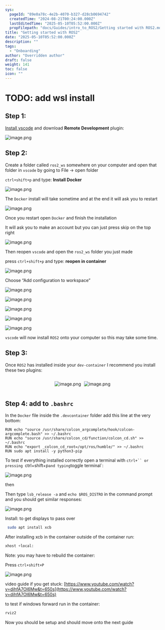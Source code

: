 ```yaml
---
sys:
  pageId: "89e0a78c-4e2b-4070-b327-d28cb0694742"
  createdTime: "2024-08-21T00:24:00.000Z"
  lastEditedTime: "2025-05-10T05:52:00.000Z"
  propFilepath: "docs/Guides/intro_to_ROS2/Getting started with ROS2.md"
title: "Getting started with ROS2"
date: "2025-05-10T05:52:00.000Z"
description: ""
tags:
  - "Onboarding"
author: "Overridden author"
draft: false
weight: 141
toc: false
icon: ""
---
```


# TODO: add wsl install

## Step 1:

[Install vscode](https://code.visualstudio.com/download) and download **Remote Development** plugin:

![image.png](https://prod-files-secure.s3.us-west-2.amazonaws.com/d518164a-d88e-44d1-a4ee-3adb3bd8bce0/efb52993-1881-4a40-b95e-6f020334f022/image.png?X-Amz-Algorithm=AWS4-HMAC-SHA256&X-Amz-Content-Sha256=UNSIGNED-PAYLOAD&X-Amz-Credential=ASIAZI2LB466QYBMETAL%2F20250626%2Fus-west-2%2Fs3%2Faws4_request&X-Amz-Date=20250626T004300Z&X-Amz-Expires=3600&X-Amz-Security-Token=IQoJb3JpZ2luX2VjEFkaCXVzLXdlc3QtMiJGMEQCIBRO%2FYfzahpG%2FdyrqKQz%2BvacodEeM%2F56NqAzLjvfPZzIAiAQYjmYBju9mjcGFJ3Rh3Q854jhRKPPsddIlSxnJNAdgir%2FAwhSEAAaDDYzNzQyMzE4MzgwNSIMGKePEgUFCVg1V8xrKtwD6mBkMNU%2Fi94wqk02zvGFPsQeyEw0rZH0Vsds0P0qBCPUYJMcCID%2B%2BtT8fGr3DKGGgrd%2BdF4EFWaz%2Bv2Eyrxopxdtb2MOmcXTEulSdyiqyvjoCu5eGin%2FY%2B%2Bs%2BNl5PMpnXfhHcdZmqwvUokGSiIE2fdIXGAcpee8Pi85OXjGLmldqYqJhTR6T8lL%2BRNGSAleiLrM6JrkGOdVxS3S1hwntkDlijZJ2tJzs6gKXHWMIjbcqkbbyLZOS%2FvPBI3XFX0flsYWo%2FP014QZag0NHl5bodAIQPFDtGPbLrMG0fKskFgxWOxV2BBPt%2BkWbIweND8ruIPlB3zVbOGoch6VBQsLe1mBhx%2FbqtnqOgls%2Fk4%2BlwKA3N93diWq7i%2FfkLa8Fw28maZujtOIg3rXlHfNAKbuWbEhAntsjq629MKLGSozzyMqZa3NbnwDgkKma5xEx86rLp2k5d8A0WFwICk44zapyfzYY4ReSu6TelA9H4LOhkRcwI%2FWCR5M3gWYgL%2BitakZLlCbdg4Wd%2B3HsQciUtGvdP6VHeYMqnLfF7NRm%2FlQvPUAg%2BnXAF%2B%2BhW65PQDmnQbsIGL8FtnFJaRvkEXIvwBmSAhDMN7s7dJwfENL1%2FYru8No5bUeBhtMPKyk5F4wwxarywgY6pgGAkyQlsRB6wiOet93%2FJIr3HDgl5fd3Y9R%2Fb64WZo1QDZMulpT9PwS3AgchDzljpozPBegMxGHbBcXlF1PRaWpdbateRMm9iWAR5B7JYS40%2B4a4Mjlgfv4q3ymU1s0PNR7iltsGWDRkDbKyOBLwgra7nw8tv%2FZxPX0uIC2nUq5B0uLaOK5EcHIYabOnTKg5OdTd2Sqg2p30aCDKuW%2BjtAclDErcbF4w&X-Amz-Signature=629779d4b83dee2df9e9959595301fb1820563b1504d07f417ec31b41ae4a405&X-Amz-SignedHeaders=host&x-amz-checksum-mode=ENABLED&x-id=GetObject)

## Step 2:

Create a folder called `ros2_ws` somewhere on your computer and open that folder in `vscode` by going to File → open folder 

`ctrl+shift+p` and type: **Install Docker**

![image.png](https://prod-files-secure.s3.us-west-2.amazonaws.com/d518164a-d88e-44d1-a4ee-3adb3bd8bce0/2269dc0e-1cd5-47ff-bceb-c04ad9b2eab0/image.png?X-Amz-Algorithm=AWS4-HMAC-SHA256&X-Amz-Content-Sha256=UNSIGNED-PAYLOAD&X-Amz-Credential=ASIAZI2LB466QYBMETAL%2F20250626%2Fus-west-2%2Fs3%2Faws4_request&X-Amz-Date=20250626T004300Z&X-Amz-Expires=3600&X-Amz-Security-Token=IQoJb3JpZ2luX2VjEFkaCXVzLXdlc3QtMiJGMEQCIBRO%2FYfzahpG%2FdyrqKQz%2BvacodEeM%2F56NqAzLjvfPZzIAiAQYjmYBju9mjcGFJ3Rh3Q854jhRKPPsddIlSxnJNAdgir%2FAwhSEAAaDDYzNzQyMzE4MzgwNSIMGKePEgUFCVg1V8xrKtwD6mBkMNU%2Fi94wqk02zvGFPsQeyEw0rZH0Vsds0P0qBCPUYJMcCID%2B%2BtT8fGr3DKGGgrd%2BdF4EFWaz%2Bv2Eyrxopxdtb2MOmcXTEulSdyiqyvjoCu5eGin%2FY%2B%2Bs%2BNl5PMpnXfhHcdZmqwvUokGSiIE2fdIXGAcpee8Pi85OXjGLmldqYqJhTR6T8lL%2BRNGSAleiLrM6JrkGOdVxS3S1hwntkDlijZJ2tJzs6gKXHWMIjbcqkbbyLZOS%2FvPBI3XFX0flsYWo%2FP014QZag0NHl5bodAIQPFDtGPbLrMG0fKskFgxWOxV2BBPt%2BkWbIweND8ruIPlB3zVbOGoch6VBQsLe1mBhx%2FbqtnqOgls%2Fk4%2BlwKA3N93diWq7i%2FfkLa8Fw28maZujtOIg3rXlHfNAKbuWbEhAntsjq629MKLGSozzyMqZa3NbnwDgkKma5xEx86rLp2k5d8A0WFwICk44zapyfzYY4ReSu6TelA9H4LOhkRcwI%2FWCR5M3gWYgL%2BitakZLlCbdg4Wd%2B3HsQciUtGvdP6VHeYMqnLfF7NRm%2FlQvPUAg%2BnXAF%2B%2BhW65PQDmnQbsIGL8FtnFJaRvkEXIvwBmSAhDMN7s7dJwfENL1%2FYru8No5bUeBhtMPKyk5F4wwxarywgY6pgGAkyQlsRB6wiOet93%2FJIr3HDgl5fd3Y9R%2Fb64WZo1QDZMulpT9PwS3AgchDzljpozPBegMxGHbBcXlF1PRaWpdbateRMm9iWAR5B7JYS40%2B4a4Mjlgfv4q3ymU1s0PNR7iltsGWDRkDbKyOBLwgra7nw8tv%2FZxPX0uIC2nUq5B0uLaOK5EcHIYabOnTKg5OdTd2Sqg2p30aCDKuW%2BjtAclDErcbF4w&X-Amz-Signature=a656c1d0aba36a4608825b467c3e788a76d34e27d49a5aa7dc654a2b722d21be&X-Amz-SignedHeaders=host&x-amz-checksum-mode=ENABLED&x-id=GetObject)

The `Docker` install will take sometime and at the end it will ask you to restart

![image.png](https://prod-files-secure.s3.us-west-2.amazonaws.com/d518164a-d88e-44d1-a4ee-3adb3bd8bce0/ed233f78-be33-4b1f-b89c-9c346c0e961e/image.png?X-Amz-Algorithm=AWS4-HMAC-SHA256&X-Amz-Content-Sha256=UNSIGNED-PAYLOAD&X-Amz-Credential=ASIAZI2LB466QYBMETAL%2F20250626%2Fus-west-2%2Fs3%2Faws4_request&X-Amz-Date=20250626T004300Z&X-Amz-Expires=3600&X-Amz-Security-Token=IQoJb3JpZ2luX2VjEFkaCXVzLXdlc3QtMiJGMEQCIBRO%2FYfzahpG%2FdyrqKQz%2BvacodEeM%2F56NqAzLjvfPZzIAiAQYjmYBju9mjcGFJ3Rh3Q854jhRKPPsddIlSxnJNAdgir%2FAwhSEAAaDDYzNzQyMzE4MzgwNSIMGKePEgUFCVg1V8xrKtwD6mBkMNU%2Fi94wqk02zvGFPsQeyEw0rZH0Vsds0P0qBCPUYJMcCID%2B%2BtT8fGr3DKGGgrd%2BdF4EFWaz%2Bv2Eyrxopxdtb2MOmcXTEulSdyiqyvjoCu5eGin%2FY%2B%2Bs%2BNl5PMpnXfhHcdZmqwvUokGSiIE2fdIXGAcpee8Pi85OXjGLmldqYqJhTR6T8lL%2BRNGSAleiLrM6JrkGOdVxS3S1hwntkDlijZJ2tJzs6gKXHWMIjbcqkbbyLZOS%2FvPBI3XFX0flsYWo%2FP014QZag0NHl5bodAIQPFDtGPbLrMG0fKskFgxWOxV2BBPt%2BkWbIweND8ruIPlB3zVbOGoch6VBQsLe1mBhx%2FbqtnqOgls%2Fk4%2BlwKA3N93diWq7i%2FfkLa8Fw28maZujtOIg3rXlHfNAKbuWbEhAntsjq629MKLGSozzyMqZa3NbnwDgkKma5xEx86rLp2k5d8A0WFwICk44zapyfzYY4ReSu6TelA9H4LOhkRcwI%2FWCR5M3gWYgL%2BitakZLlCbdg4Wd%2B3HsQciUtGvdP6VHeYMqnLfF7NRm%2FlQvPUAg%2BnXAF%2B%2BhW65PQDmnQbsIGL8FtnFJaRvkEXIvwBmSAhDMN7s7dJwfENL1%2FYru8No5bUeBhtMPKyk5F4wwxarywgY6pgGAkyQlsRB6wiOet93%2FJIr3HDgl5fd3Y9R%2Fb64WZo1QDZMulpT9PwS3AgchDzljpozPBegMxGHbBcXlF1PRaWpdbateRMm9iWAR5B7JYS40%2B4a4Mjlgfv4q3ymU1s0PNR7iltsGWDRkDbKyOBLwgra7nw8tv%2FZxPX0uIC2nUq5B0uLaOK5EcHIYabOnTKg5OdTd2Sqg2p30aCDKuW%2BjtAclDErcbF4w&X-Amz-Signature=83618f535ed84ff92ca2e1b19ac088908a5a29dd00e8a62824b7f002c940c929&X-Amz-SignedHeaders=host&x-amz-checksum-mode=ENABLED&x-id=GetObject)

Once you restart open `Docker` and finish the installation

It will ask you to make an account but you can just press skip on the top right

![image.png](https://prod-files-secure.s3.us-west-2.amazonaws.com/d518164a-d88e-44d1-a4ee-3adb3bd8bce0/21010ad9-1659-4fd9-9f59-9932a09b2a3d/image.png?X-Amz-Algorithm=AWS4-HMAC-SHA256&X-Amz-Content-Sha256=UNSIGNED-PAYLOAD&X-Amz-Credential=ASIAZI2LB466QYBMETAL%2F20250626%2Fus-west-2%2Fs3%2Faws4_request&X-Amz-Date=20250626T004300Z&X-Amz-Expires=3600&X-Amz-Security-Token=IQoJb3JpZ2luX2VjEFkaCXVzLXdlc3QtMiJGMEQCIBRO%2FYfzahpG%2FdyrqKQz%2BvacodEeM%2F56NqAzLjvfPZzIAiAQYjmYBju9mjcGFJ3Rh3Q854jhRKPPsddIlSxnJNAdgir%2FAwhSEAAaDDYzNzQyMzE4MzgwNSIMGKePEgUFCVg1V8xrKtwD6mBkMNU%2Fi94wqk02zvGFPsQeyEw0rZH0Vsds0P0qBCPUYJMcCID%2B%2BtT8fGr3DKGGgrd%2BdF4EFWaz%2Bv2Eyrxopxdtb2MOmcXTEulSdyiqyvjoCu5eGin%2FY%2B%2Bs%2BNl5PMpnXfhHcdZmqwvUokGSiIE2fdIXGAcpee8Pi85OXjGLmldqYqJhTR6T8lL%2BRNGSAleiLrM6JrkGOdVxS3S1hwntkDlijZJ2tJzs6gKXHWMIjbcqkbbyLZOS%2FvPBI3XFX0flsYWo%2FP014QZag0NHl5bodAIQPFDtGPbLrMG0fKskFgxWOxV2BBPt%2BkWbIweND8ruIPlB3zVbOGoch6VBQsLe1mBhx%2FbqtnqOgls%2Fk4%2BlwKA3N93diWq7i%2FfkLa8Fw28maZujtOIg3rXlHfNAKbuWbEhAntsjq629MKLGSozzyMqZa3NbnwDgkKma5xEx86rLp2k5d8A0WFwICk44zapyfzYY4ReSu6TelA9H4LOhkRcwI%2FWCR5M3gWYgL%2BitakZLlCbdg4Wd%2B3HsQciUtGvdP6VHeYMqnLfF7NRm%2FlQvPUAg%2BnXAF%2B%2BhW65PQDmnQbsIGL8FtnFJaRvkEXIvwBmSAhDMN7s7dJwfENL1%2FYru8No5bUeBhtMPKyk5F4wwxarywgY6pgGAkyQlsRB6wiOet93%2FJIr3HDgl5fd3Y9R%2Fb64WZo1QDZMulpT9PwS3AgchDzljpozPBegMxGHbBcXlF1PRaWpdbateRMm9iWAR5B7JYS40%2B4a4Mjlgfv4q3ymU1s0PNR7iltsGWDRkDbKyOBLwgra7nw8tv%2FZxPX0uIC2nUq5B0uLaOK5EcHIYabOnTKg5OdTd2Sqg2p30aCDKuW%2BjtAclDErcbF4w&X-Amz-Signature=fd3291c4e4a97c3b8745bac51b002a09d0034df0f019e222d93c582f2ad1d820&X-Amz-SignedHeaders=host&x-amz-checksum-mode=ENABLED&x-id=GetObject)

Then reopen `vscode` and open the `ros2_ws` folder you just made

press `ctrl+shift+p` and type: **reopen in container**

![image.png](https://prod-files-secure.s3.us-west-2.amazonaws.com/d518164a-d88e-44d1-a4ee-3adb3bd8bce0/4e93b8c2-41ad-488c-8095-c74205196118/image.png?X-Amz-Algorithm=AWS4-HMAC-SHA256&X-Amz-Content-Sha256=UNSIGNED-PAYLOAD&X-Amz-Credential=ASIAZI2LB466QYBMETAL%2F20250626%2Fus-west-2%2Fs3%2Faws4_request&X-Amz-Date=20250626T004300Z&X-Amz-Expires=3600&X-Amz-Security-Token=IQoJb3JpZ2luX2VjEFkaCXVzLXdlc3QtMiJGMEQCIBRO%2FYfzahpG%2FdyrqKQz%2BvacodEeM%2F56NqAzLjvfPZzIAiAQYjmYBju9mjcGFJ3Rh3Q854jhRKPPsddIlSxnJNAdgir%2FAwhSEAAaDDYzNzQyMzE4MzgwNSIMGKePEgUFCVg1V8xrKtwD6mBkMNU%2Fi94wqk02zvGFPsQeyEw0rZH0Vsds0P0qBCPUYJMcCID%2B%2BtT8fGr3DKGGgrd%2BdF4EFWaz%2Bv2Eyrxopxdtb2MOmcXTEulSdyiqyvjoCu5eGin%2FY%2B%2Bs%2BNl5PMpnXfhHcdZmqwvUokGSiIE2fdIXGAcpee8Pi85OXjGLmldqYqJhTR6T8lL%2BRNGSAleiLrM6JrkGOdVxS3S1hwntkDlijZJ2tJzs6gKXHWMIjbcqkbbyLZOS%2FvPBI3XFX0flsYWo%2FP014QZag0NHl5bodAIQPFDtGPbLrMG0fKskFgxWOxV2BBPt%2BkWbIweND8ruIPlB3zVbOGoch6VBQsLe1mBhx%2FbqtnqOgls%2Fk4%2BlwKA3N93diWq7i%2FfkLa8Fw28maZujtOIg3rXlHfNAKbuWbEhAntsjq629MKLGSozzyMqZa3NbnwDgkKma5xEx86rLp2k5d8A0WFwICk44zapyfzYY4ReSu6TelA9H4LOhkRcwI%2FWCR5M3gWYgL%2BitakZLlCbdg4Wd%2B3HsQciUtGvdP6VHeYMqnLfF7NRm%2FlQvPUAg%2BnXAF%2B%2BhW65PQDmnQbsIGL8FtnFJaRvkEXIvwBmSAhDMN7s7dJwfENL1%2FYru8No5bUeBhtMPKyk5F4wwxarywgY6pgGAkyQlsRB6wiOet93%2FJIr3HDgl5fd3Y9R%2Fb64WZo1QDZMulpT9PwS3AgchDzljpozPBegMxGHbBcXlF1PRaWpdbateRMm9iWAR5B7JYS40%2B4a4Mjlgfv4q3ymU1s0PNR7iltsGWDRkDbKyOBLwgra7nw8tv%2FZxPX0uIC2nUq5B0uLaOK5EcHIYabOnTKg5OdTd2Sqg2p30aCDKuW%2BjtAclDErcbF4w&X-Amz-Signature=34af7308977963d115367763fa8aaef89ec1e4a596820a7128cbfc0ea4b04223&X-Amz-SignedHeaders=host&x-amz-checksum-mode=ENABLED&x-id=GetObject)

Choose “Add configuration to workspace”

![image.png](https://prod-files-secure.s3.us-west-2.amazonaws.com/d518164a-d88e-44d1-a4ee-3adb3bd8bce0/9560b282-5060-4989-ba37-97e7b2c22476/image.png?X-Amz-Algorithm=AWS4-HMAC-SHA256&X-Amz-Content-Sha256=UNSIGNED-PAYLOAD&X-Amz-Credential=ASIAZI2LB466QYBMETAL%2F20250626%2Fus-west-2%2Fs3%2Faws4_request&X-Amz-Date=20250626T004300Z&X-Amz-Expires=3600&X-Amz-Security-Token=IQoJb3JpZ2luX2VjEFkaCXVzLXdlc3QtMiJGMEQCIBRO%2FYfzahpG%2FdyrqKQz%2BvacodEeM%2F56NqAzLjvfPZzIAiAQYjmYBju9mjcGFJ3Rh3Q854jhRKPPsddIlSxnJNAdgir%2FAwhSEAAaDDYzNzQyMzE4MzgwNSIMGKePEgUFCVg1V8xrKtwD6mBkMNU%2Fi94wqk02zvGFPsQeyEw0rZH0Vsds0P0qBCPUYJMcCID%2B%2BtT8fGr3DKGGgrd%2BdF4EFWaz%2Bv2Eyrxopxdtb2MOmcXTEulSdyiqyvjoCu5eGin%2FY%2B%2Bs%2BNl5PMpnXfhHcdZmqwvUokGSiIE2fdIXGAcpee8Pi85OXjGLmldqYqJhTR6T8lL%2BRNGSAleiLrM6JrkGOdVxS3S1hwntkDlijZJ2tJzs6gKXHWMIjbcqkbbyLZOS%2FvPBI3XFX0flsYWo%2FP014QZag0NHl5bodAIQPFDtGPbLrMG0fKskFgxWOxV2BBPt%2BkWbIweND8ruIPlB3zVbOGoch6VBQsLe1mBhx%2FbqtnqOgls%2Fk4%2BlwKA3N93diWq7i%2FfkLa8Fw28maZujtOIg3rXlHfNAKbuWbEhAntsjq629MKLGSozzyMqZa3NbnwDgkKma5xEx86rLp2k5d8A0WFwICk44zapyfzYY4ReSu6TelA9H4LOhkRcwI%2FWCR5M3gWYgL%2BitakZLlCbdg4Wd%2B3HsQciUtGvdP6VHeYMqnLfF7NRm%2FlQvPUAg%2BnXAF%2B%2BhW65PQDmnQbsIGL8FtnFJaRvkEXIvwBmSAhDMN7s7dJwfENL1%2FYru8No5bUeBhtMPKyk5F4wwxarywgY6pgGAkyQlsRB6wiOet93%2FJIr3HDgl5fd3Y9R%2Fb64WZo1QDZMulpT9PwS3AgchDzljpozPBegMxGHbBcXlF1PRaWpdbateRMm9iWAR5B7JYS40%2B4a4Mjlgfv4q3ymU1s0PNR7iltsGWDRkDbKyOBLwgra7nw8tv%2FZxPX0uIC2nUq5B0uLaOK5EcHIYabOnTKg5OdTd2Sqg2p30aCDKuW%2BjtAclDErcbF4w&X-Amz-Signature=8ba0ec66bc271ab73e9f679a290be3aa887f9577aa686edaedc07271320b9880&X-Amz-SignedHeaders=host&x-amz-checksum-mode=ENABLED&x-id=GetObject)

![image.png](https://prod-files-secure.s3.us-west-2.amazonaws.com/d518164a-d88e-44d1-a4ee-3adb3bd8bce0/2ee63f81-886b-48e8-a553-dc6e5eac99e4/image.png?X-Amz-Algorithm=AWS4-HMAC-SHA256&X-Amz-Content-Sha256=UNSIGNED-PAYLOAD&X-Amz-Credential=ASIAZI2LB466QYBMETAL%2F20250626%2Fus-west-2%2Fs3%2Faws4_request&X-Amz-Date=20250626T004300Z&X-Amz-Expires=3600&X-Amz-Security-Token=IQoJb3JpZ2luX2VjEFkaCXVzLXdlc3QtMiJGMEQCIBRO%2FYfzahpG%2FdyrqKQz%2BvacodEeM%2F56NqAzLjvfPZzIAiAQYjmYBju9mjcGFJ3Rh3Q854jhRKPPsddIlSxnJNAdgir%2FAwhSEAAaDDYzNzQyMzE4MzgwNSIMGKePEgUFCVg1V8xrKtwD6mBkMNU%2Fi94wqk02zvGFPsQeyEw0rZH0Vsds0P0qBCPUYJMcCID%2B%2BtT8fGr3DKGGgrd%2BdF4EFWaz%2Bv2Eyrxopxdtb2MOmcXTEulSdyiqyvjoCu5eGin%2FY%2B%2Bs%2BNl5PMpnXfhHcdZmqwvUokGSiIE2fdIXGAcpee8Pi85OXjGLmldqYqJhTR6T8lL%2BRNGSAleiLrM6JrkGOdVxS3S1hwntkDlijZJ2tJzs6gKXHWMIjbcqkbbyLZOS%2FvPBI3XFX0flsYWo%2FP014QZag0NHl5bodAIQPFDtGPbLrMG0fKskFgxWOxV2BBPt%2BkWbIweND8ruIPlB3zVbOGoch6VBQsLe1mBhx%2FbqtnqOgls%2Fk4%2BlwKA3N93diWq7i%2FfkLa8Fw28maZujtOIg3rXlHfNAKbuWbEhAntsjq629MKLGSozzyMqZa3NbnwDgkKma5xEx86rLp2k5d8A0WFwICk44zapyfzYY4ReSu6TelA9H4LOhkRcwI%2FWCR5M3gWYgL%2BitakZLlCbdg4Wd%2B3HsQciUtGvdP6VHeYMqnLfF7NRm%2FlQvPUAg%2BnXAF%2B%2BhW65PQDmnQbsIGL8FtnFJaRvkEXIvwBmSAhDMN7s7dJwfENL1%2FYru8No5bUeBhtMPKyk5F4wwxarywgY6pgGAkyQlsRB6wiOet93%2FJIr3HDgl5fd3Y9R%2Fb64WZo1QDZMulpT9PwS3AgchDzljpozPBegMxGHbBcXlF1PRaWpdbateRMm9iWAR5B7JYS40%2B4a4Mjlgfv4q3ymU1s0PNR7iltsGWDRkDbKyOBLwgra7nw8tv%2FZxPX0uIC2nUq5B0uLaOK5EcHIYabOnTKg5OdTd2Sqg2p30aCDKuW%2BjtAclDErcbF4w&X-Amz-Signature=47f606d48732ddfd76f4db0a0f77de4acf0a9069492a44d584c8eb4b2f5c6753&X-Amz-SignedHeaders=host&x-amz-checksum-mode=ENABLED&x-id=GetObject)

![image.png](https://prod-files-secure.s3.us-west-2.amazonaws.com/d518164a-d88e-44d1-a4ee-3adb3bd8bce0/ae1580b2-b048-407e-aed9-b584224a7a04/image.png?X-Amz-Algorithm=AWS4-HMAC-SHA256&X-Amz-Content-Sha256=UNSIGNED-PAYLOAD&X-Amz-Credential=ASIAZI2LB466QYBMETAL%2F20250626%2Fus-west-2%2Fs3%2Faws4_request&X-Amz-Date=20250626T004300Z&X-Amz-Expires=3600&X-Amz-Security-Token=IQoJb3JpZ2luX2VjEFkaCXVzLXdlc3QtMiJGMEQCIBRO%2FYfzahpG%2FdyrqKQz%2BvacodEeM%2F56NqAzLjvfPZzIAiAQYjmYBju9mjcGFJ3Rh3Q854jhRKPPsddIlSxnJNAdgir%2FAwhSEAAaDDYzNzQyMzE4MzgwNSIMGKePEgUFCVg1V8xrKtwD6mBkMNU%2Fi94wqk02zvGFPsQeyEw0rZH0Vsds0P0qBCPUYJMcCID%2B%2BtT8fGr3DKGGgrd%2BdF4EFWaz%2Bv2Eyrxopxdtb2MOmcXTEulSdyiqyvjoCu5eGin%2FY%2B%2Bs%2BNl5PMpnXfhHcdZmqwvUokGSiIE2fdIXGAcpee8Pi85OXjGLmldqYqJhTR6T8lL%2BRNGSAleiLrM6JrkGOdVxS3S1hwntkDlijZJ2tJzs6gKXHWMIjbcqkbbyLZOS%2FvPBI3XFX0flsYWo%2FP014QZag0NHl5bodAIQPFDtGPbLrMG0fKskFgxWOxV2BBPt%2BkWbIweND8ruIPlB3zVbOGoch6VBQsLe1mBhx%2FbqtnqOgls%2Fk4%2BlwKA3N93diWq7i%2FfkLa8Fw28maZujtOIg3rXlHfNAKbuWbEhAntsjq629MKLGSozzyMqZa3NbnwDgkKma5xEx86rLp2k5d8A0WFwICk44zapyfzYY4ReSu6TelA9H4LOhkRcwI%2FWCR5M3gWYgL%2BitakZLlCbdg4Wd%2B3HsQciUtGvdP6VHeYMqnLfF7NRm%2FlQvPUAg%2BnXAF%2B%2BhW65PQDmnQbsIGL8FtnFJaRvkEXIvwBmSAhDMN7s7dJwfENL1%2FYru8No5bUeBhtMPKyk5F4wwxarywgY6pgGAkyQlsRB6wiOet93%2FJIr3HDgl5fd3Y9R%2Fb64WZo1QDZMulpT9PwS3AgchDzljpozPBegMxGHbBcXlF1PRaWpdbateRMm9iWAR5B7JYS40%2B4a4Mjlgfv4q3ymU1s0PNR7iltsGWDRkDbKyOBLwgra7nw8tv%2FZxPX0uIC2nUq5B0uLaOK5EcHIYabOnTKg5OdTd2Sqg2p30aCDKuW%2BjtAclDErcbF4w&X-Amz-Signature=9f270e67f368fa2bc947761e1a52aee16a8c41cad49cd3669fba38e0b4a7e952&X-Amz-SignedHeaders=host&x-amz-checksum-mode=ENABLED&x-id=GetObject)

![image.png](https://prod-files-secure.s3.us-west-2.amazonaws.com/d518164a-d88e-44d1-a4ee-3adb3bd8bce0/53255b28-f75e-430f-b9e3-c0ac8577e42b/image.png?X-Amz-Algorithm=AWS4-HMAC-SHA256&X-Amz-Content-Sha256=UNSIGNED-PAYLOAD&X-Amz-Credential=ASIAZI2LB466QYBMETAL%2F20250626%2Fus-west-2%2Fs3%2Faws4_request&X-Amz-Date=20250626T004300Z&X-Amz-Expires=3600&X-Amz-Security-Token=IQoJb3JpZ2luX2VjEFkaCXVzLXdlc3QtMiJGMEQCIBRO%2FYfzahpG%2FdyrqKQz%2BvacodEeM%2F56NqAzLjvfPZzIAiAQYjmYBju9mjcGFJ3Rh3Q854jhRKPPsddIlSxnJNAdgir%2FAwhSEAAaDDYzNzQyMzE4MzgwNSIMGKePEgUFCVg1V8xrKtwD6mBkMNU%2Fi94wqk02zvGFPsQeyEw0rZH0Vsds0P0qBCPUYJMcCID%2B%2BtT8fGr3DKGGgrd%2BdF4EFWaz%2Bv2Eyrxopxdtb2MOmcXTEulSdyiqyvjoCu5eGin%2FY%2B%2Bs%2BNl5PMpnXfhHcdZmqwvUokGSiIE2fdIXGAcpee8Pi85OXjGLmldqYqJhTR6T8lL%2BRNGSAleiLrM6JrkGOdVxS3S1hwntkDlijZJ2tJzs6gKXHWMIjbcqkbbyLZOS%2FvPBI3XFX0flsYWo%2FP014QZag0NHl5bodAIQPFDtGPbLrMG0fKskFgxWOxV2BBPt%2BkWbIweND8ruIPlB3zVbOGoch6VBQsLe1mBhx%2FbqtnqOgls%2Fk4%2BlwKA3N93diWq7i%2FfkLa8Fw28maZujtOIg3rXlHfNAKbuWbEhAntsjq629MKLGSozzyMqZa3NbnwDgkKma5xEx86rLp2k5d8A0WFwICk44zapyfzYY4ReSu6TelA9H4LOhkRcwI%2FWCR5M3gWYgL%2BitakZLlCbdg4Wd%2B3HsQciUtGvdP6VHeYMqnLfF7NRm%2FlQvPUAg%2BnXAF%2B%2BhW65PQDmnQbsIGL8FtnFJaRvkEXIvwBmSAhDMN7s7dJwfENL1%2FYru8No5bUeBhtMPKyk5F4wwxarywgY6pgGAkyQlsRB6wiOet93%2FJIr3HDgl5fd3Y9R%2Fb64WZo1QDZMulpT9PwS3AgchDzljpozPBegMxGHbBcXlF1PRaWpdbateRMm9iWAR5B7JYS40%2B4a4Mjlgfv4q3ymU1s0PNR7iltsGWDRkDbKyOBLwgra7nw8tv%2FZxPX0uIC2nUq5B0uLaOK5EcHIYabOnTKg5OdTd2Sqg2p30aCDKuW%2BjtAclDErcbF4w&X-Amz-Signature=b8b329b2ad8b069cf6b85a67b441832a40de77b8a4385c0dad703379cc49fe46&X-Amz-SignedHeaders=host&x-amz-checksum-mode=ENABLED&x-id=GetObject)

![image.png](https://prod-files-secure.s3.us-west-2.amazonaws.com/d518164a-d88e-44d1-a4ee-3adb3bd8bce0/7c562767-5af9-4ffb-97d1-327bcdf4ee00/image.png?X-Amz-Algorithm=AWS4-HMAC-SHA256&X-Amz-Content-Sha256=UNSIGNED-PAYLOAD&X-Amz-Credential=ASIAZI2LB466QYBMETAL%2F20250626%2Fus-west-2%2Fs3%2Faws4_request&X-Amz-Date=20250626T004300Z&X-Amz-Expires=3600&X-Amz-Security-Token=IQoJb3JpZ2luX2VjEFkaCXVzLXdlc3QtMiJGMEQCIBRO%2FYfzahpG%2FdyrqKQz%2BvacodEeM%2F56NqAzLjvfPZzIAiAQYjmYBju9mjcGFJ3Rh3Q854jhRKPPsddIlSxnJNAdgir%2FAwhSEAAaDDYzNzQyMzE4MzgwNSIMGKePEgUFCVg1V8xrKtwD6mBkMNU%2Fi94wqk02zvGFPsQeyEw0rZH0Vsds0P0qBCPUYJMcCID%2B%2BtT8fGr3DKGGgrd%2BdF4EFWaz%2Bv2Eyrxopxdtb2MOmcXTEulSdyiqyvjoCu5eGin%2FY%2B%2Bs%2BNl5PMpnXfhHcdZmqwvUokGSiIE2fdIXGAcpee8Pi85OXjGLmldqYqJhTR6T8lL%2BRNGSAleiLrM6JrkGOdVxS3S1hwntkDlijZJ2tJzs6gKXHWMIjbcqkbbyLZOS%2FvPBI3XFX0flsYWo%2FP014QZag0NHl5bodAIQPFDtGPbLrMG0fKskFgxWOxV2BBPt%2BkWbIweND8ruIPlB3zVbOGoch6VBQsLe1mBhx%2FbqtnqOgls%2Fk4%2BlwKA3N93diWq7i%2FfkLa8Fw28maZujtOIg3rXlHfNAKbuWbEhAntsjq629MKLGSozzyMqZa3NbnwDgkKma5xEx86rLp2k5d8A0WFwICk44zapyfzYY4ReSu6TelA9H4LOhkRcwI%2FWCR5M3gWYgL%2BitakZLlCbdg4Wd%2B3HsQciUtGvdP6VHeYMqnLfF7NRm%2FlQvPUAg%2BnXAF%2B%2BhW65PQDmnQbsIGL8FtnFJaRvkEXIvwBmSAhDMN7s7dJwfENL1%2FYru8No5bUeBhtMPKyk5F4wwxarywgY6pgGAkyQlsRB6wiOet93%2FJIr3HDgl5fd3Y9R%2Fb64WZo1QDZMulpT9PwS3AgchDzljpozPBegMxGHbBcXlF1PRaWpdbateRMm9iWAR5B7JYS40%2B4a4Mjlgfv4q3ymU1s0PNR7iltsGWDRkDbKyOBLwgra7nw8tv%2FZxPX0uIC2nUq5B0uLaOK5EcHIYabOnTKg5OdTd2Sqg2p30aCDKuW%2BjtAclDErcbF4w&X-Amz-Signature=1fc1677951c81b5661d9c33a16a8bfcb0eee2ec26eaa62d933b4dad891239394&X-Amz-SignedHeaders=host&x-amz-checksum-mode=ENABLED&x-id=GetObject)

`vscode` will now install `ROS2` onto your computer so this may take some time.

## Step 3:

Once `ROS2` has installed inside your `dev-container` I recommend you install these two plugins:

<div style="display: flex;flex-direction: row; column-gap:10px; max-width: 630px;justify-content: center;">
<div>

![image.png](https://prod-files-secure.s3.us-west-2.amazonaws.com/d518164a-d88e-44d1-a4ee-3adb3bd8bce0/3fc3d550-5a54-4ba1-ba6b-faa01cdb7369/image.png?X-Amz-Algorithm=AWS4-HMAC-SHA256&X-Amz-Content-Sha256=UNSIGNED-PAYLOAD&X-Amz-Credential=ASIAZI2LB466WPPAHB3S%2F20250626%2Fus-west-2%2Fs3%2Faws4_request&X-Amz-Date=20250626T004301Z&X-Amz-Expires=3600&X-Amz-Security-Token=IQoJb3JpZ2luX2VjEFkaCXVzLXdlc3QtMiJHMEUCIFDnMKui5F%2F%2FUUHRUMwsdYRt5ulF0E2lqIfflnK7KUfyAiEAxKDuIiG9wpgqzl2PIpxOa9c3KeFD%2Be7Atfj%2FUV33Ymsq%2FwMIUhAAGgw2Mzc0MjMxODM4MDUiDNhYoAmLOKE0Zfbg5ircAyxhvazqy1jUWT361Ip%2FDzX%2FA%2FKuDO6jkoTJVXZG3CV9aMe4h1n3QbAiek%2BCkzfAvgrehNCiVwhR6g4uj2i8dfaRUzZjiW3vJzGy8mJ4oxeaWPEygrOJE8KTflZganfbLW%2F5KTegHOka8mIey9kfXDZjby3DxMMbbBlm3XGa2JE0vpnEVWBW%2Bj41lcIjUIlKgTRoCws96XEoxx3GTzgZLtHT5wrX5x4fxx5UluvhBhuX9jyFXz2nU4PegFpYC28PAHH1cNFE3wBT5XSyn1wrvYVUIbVeO9xLZ0SFixKUqUyxrkacPVQmKZjRLX%2Fr7f84Ga8V60Wzslob0uoUccRru475J7xHdMgNzjskxkXzIR9XWT4nBh84mpNdQ4qC1C5bXYosI%2FUWBSKoPVaUFNMMwgzfbEvZKSNMbzN6qudEWAwhYJ4lVfkqAvGitiEXLTKsrs%2FBnEQFWjACipy%2FyhsAJYBnBKNoyVrAxBNaIYxvs%2Bg5bomHjo4akNXtxrqAtOf3iJUi07%2BiPE4L0kkNaUjQ2ouPgmE653cXPxk65jYT2PRgwJB2k2O6gl0GQh1h6NfIT3vj9P%2FBEMt0hYxT3twnU0WdwOX8gbc4mEEoZyXH2mfTzs3%2FJbMsP%2F92SpMEMPCq8sIGOqUBhfd4pOEwWJ3ETwEOJenuXOHGye3c75RcHMiHLf4j3pIuHrlbz4hEy83mHQB9XYvJPOqdCg89MHF9W00KcsVRAIfsYMFRgpeyojvYPIzdT8WW%2FrGDGPB5Jm9t2wgwcDPcIntPa7ryRAwCkbd8opPeVsvbAAomJTVDGrjxgTXRN8rbAcbDFZZrCFuWUWB6uZsKX6ko6FjrcDJ%2Bfbd7BQ0XD%2FPYCCcP&X-Amz-Signature=017dc882a3a2b157b17ce1fa323621cb49e42e0b58171df35cab638eab58f0ad&X-Amz-SignedHeaders=host&x-amz-checksum-mode=ENABLED&x-id=GetObject)

</div>
<div>

![image.png](https://prod-files-secure.s3.us-west-2.amazonaws.com/d518164a-d88e-44d1-a4ee-3adb3bd8bce0/d994cc66-13c2-4093-a5a3-f84cf4601a82/image.png?X-Amz-Algorithm=AWS4-HMAC-SHA256&X-Amz-Content-Sha256=UNSIGNED-PAYLOAD&X-Amz-Credential=ASIAZI2LB466QWGRR5XC%2F20250626%2Fus-west-2%2Fs3%2Faws4_request&X-Amz-Date=20250626T004302Z&X-Amz-Expires=3600&X-Amz-Security-Token=IQoJb3JpZ2luX2VjEFkaCXVzLXdlc3QtMiJGMEQCICF9cuyJAchFpPfwCfDt%2FNqAlJHRloUwIPSnFwyujq7pAiAnw%2FoOEygTqYYBXXNkUiJ5AWsXyMJPkFs9gRup5Ml4RSr%2FAwhSEAAaDDYzNzQyMzE4MzgwNSIMNPGHI3Dp6aqGLGWOKtwDlz7c%2FsRptrnUTLxDRZgeEFHHisvmGo6LOJq60UHKIxnrF%2B01x2YobnR5GHAdrm4Kw6nZ6oLi%2BevcqHdIskJgPEYKGxor9YLbvUSegdl4YR%2Fib2Fafh9wJ6XmEokjYWzV9KXLwkkIuBVi%2BwZ0zY0O9dS6X3FyGPATow63NAjEMmcxJIChLvCrkVwQIUyXqZg1rwdcOicPjfoOtE2gJ6ajKNKm0SqBoetpiALNFP4KH9IKK1Fs2ssCkI2U2IFtyw4%2BotNgM90%2FbQzMFJkevsg74TZExzSSYMr%2FWOCrnn%2BQRVAWprQkMK4Pk%2FhS0x9xU8tUoOQnQtRgUohSEZ89S5Gq822dcC1XcmSlEBlgS354%2FnxTpGtpErsuwZ9y%2FlQpBW661YXsn1cmHKhPWNnkaVh%2FLxENikbYEKZru693p2JWOSOZWm%2Fjzo58X2hgFPS3I%2FeQPyIP7EbCCY8W8aAt2QMiAzI7iJrLMSRq8OFZMKFkCHvpxEa8UgmCgIQpAafQRBEQhl26ErR2rKgvig%2Bdf014rc1nn4%2B1IuQnUxyNvw13H5iDAVi3mHGreX1WaEoBoS685lBcnLLMUVeUdvm11PLNlgeq6Iu4oUlxk00RbaFnK6UslLrcPU4DQ2WiIKIwzarywgY6pgHfpSMGh1uKxyYrm6vrwZis7r9YDWbS1e7YovJEqf3lDQzeDPFnc2gHjcn5NC%2FFRV2lfWptywy9K9wsJq407PO75kpvdNGhAF5dQYumW5RSUcMDwecc3bOKUltSrhZ4t3lXSkEyLK%2FzJMC%2Bw9AJmcOq7zWafmJDRyQ2Ko6CS8krg0GWcQ%2B1HWCd0TZXPorABGQdOik3JCpVWzNLJxmGl5SmAk2hBAEb&X-Amz-Signature=371bce9dff08e606d6452931cd53f5857fabb48c4fcdc6ef1e863fcbffa15f87&X-Amz-SignedHeaders=host&x-amz-checksum-mode=ENABLED&x-id=GetObject)

</div>
</div>

## Step 4: add to `.bashrc`

In the `Docker` file inside the `.devcontainer` folder add this line at the very bottom: 

```docker
RUN echo "source /usr/share/colcon_argcomplete/hook/colcon-argcomplete.bash" >> ~/.bashrc
RUN echo "source /usr/share/colcon_cd/function/colcon_cd.sh" >> ~/.bashrc
RUN echo "export _colcon_cd_root=/opt/ros/humble/" >> ~/.bashrc
RUN sudo apt install -y python3-pip 
```

To test if everything installed correctly open a terminal with `ctrl+`` or pressing `ctrl+shift+p` and typing `toggle terminal`:

![image.png](https://prod-files-secure.s3.us-west-2.amazonaws.com/d518164a-d88e-44d1-a4ee-3adb3bd8bce0/6a4943d8-b04e-4c02-9a58-775f3384d1a5/image.png?X-Amz-Algorithm=AWS4-HMAC-SHA256&X-Amz-Content-Sha256=UNSIGNED-PAYLOAD&X-Amz-Credential=ASIAZI2LB466QYBMETAL%2F20250626%2Fus-west-2%2Fs3%2Faws4_request&X-Amz-Date=20250626T004300Z&X-Amz-Expires=3600&X-Amz-Security-Token=IQoJb3JpZ2luX2VjEFkaCXVzLXdlc3QtMiJGMEQCIBRO%2FYfzahpG%2FdyrqKQz%2BvacodEeM%2F56NqAzLjvfPZzIAiAQYjmYBju9mjcGFJ3Rh3Q854jhRKPPsddIlSxnJNAdgir%2FAwhSEAAaDDYzNzQyMzE4MzgwNSIMGKePEgUFCVg1V8xrKtwD6mBkMNU%2Fi94wqk02zvGFPsQeyEw0rZH0Vsds0P0qBCPUYJMcCID%2B%2BtT8fGr3DKGGgrd%2BdF4EFWaz%2Bv2Eyrxopxdtb2MOmcXTEulSdyiqyvjoCu5eGin%2FY%2B%2Bs%2BNl5PMpnXfhHcdZmqwvUokGSiIE2fdIXGAcpee8Pi85OXjGLmldqYqJhTR6T8lL%2BRNGSAleiLrM6JrkGOdVxS3S1hwntkDlijZJ2tJzs6gKXHWMIjbcqkbbyLZOS%2FvPBI3XFX0flsYWo%2FP014QZag0NHl5bodAIQPFDtGPbLrMG0fKskFgxWOxV2BBPt%2BkWbIweND8ruIPlB3zVbOGoch6VBQsLe1mBhx%2FbqtnqOgls%2Fk4%2BlwKA3N93diWq7i%2FfkLa8Fw28maZujtOIg3rXlHfNAKbuWbEhAntsjq629MKLGSozzyMqZa3NbnwDgkKma5xEx86rLp2k5d8A0WFwICk44zapyfzYY4ReSu6TelA9H4LOhkRcwI%2FWCR5M3gWYgL%2BitakZLlCbdg4Wd%2B3HsQciUtGvdP6VHeYMqnLfF7NRm%2FlQvPUAg%2BnXAF%2B%2BhW65PQDmnQbsIGL8FtnFJaRvkEXIvwBmSAhDMN7s7dJwfENL1%2FYru8No5bUeBhtMPKyk5F4wwxarywgY6pgGAkyQlsRB6wiOet93%2FJIr3HDgl5fd3Y9R%2Fb64WZo1QDZMulpT9PwS3AgchDzljpozPBegMxGHbBcXlF1PRaWpdbateRMm9iWAR5B7JYS40%2B4a4Mjlgfv4q3ymU1s0PNR7iltsGWDRkDbKyOBLwgra7nw8tv%2FZxPX0uIC2nUq5B0uLaOK5EcHIYabOnTKg5OdTd2Sqg2p30aCDKuW%2BjtAclDErcbF4w&X-Amz-Signature=76f137f0bcf7b89fcff799a578d68c7d0d94657d6fb1fbe8ff6ffc845ae3edbc&X-Amz-SignedHeaders=host&x-amz-checksum-mode=ENABLED&x-id=GetObject)

then 

Then type `lsb_release -a` and `echo $ROS_DISTRO` in the command prompt and you should get similar responses:

![image.png](https://prod-files-secure.s3.us-west-2.amazonaws.com/d518164a-d88e-44d1-a4ee-3adb3bd8bce0/3e635dec-a805-4e85-8b9e-d000e5b71a4e/image.png?X-Amz-Algorithm=AWS4-HMAC-SHA256&X-Amz-Content-Sha256=UNSIGNED-PAYLOAD&X-Amz-Credential=ASIAZI2LB466QYBMETAL%2F20250626%2Fus-west-2%2Fs3%2Faws4_request&X-Amz-Date=20250626T004300Z&X-Amz-Expires=3600&X-Amz-Security-Token=IQoJb3JpZ2luX2VjEFkaCXVzLXdlc3QtMiJGMEQCIBRO%2FYfzahpG%2FdyrqKQz%2BvacodEeM%2F56NqAzLjvfPZzIAiAQYjmYBju9mjcGFJ3Rh3Q854jhRKPPsddIlSxnJNAdgir%2FAwhSEAAaDDYzNzQyMzE4MzgwNSIMGKePEgUFCVg1V8xrKtwD6mBkMNU%2Fi94wqk02zvGFPsQeyEw0rZH0Vsds0P0qBCPUYJMcCID%2B%2BtT8fGr3DKGGgrd%2BdF4EFWaz%2Bv2Eyrxopxdtb2MOmcXTEulSdyiqyvjoCu5eGin%2FY%2B%2Bs%2BNl5PMpnXfhHcdZmqwvUokGSiIE2fdIXGAcpee8Pi85OXjGLmldqYqJhTR6T8lL%2BRNGSAleiLrM6JrkGOdVxS3S1hwntkDlijZJ2tJzs6gKXHWMIjbcqkbbyLZOS%2FvPBI3XFX0flsYWo%2FP014QZag0NHl5bodAIQPFDtGPbLrMG0fKskFgxWOxV2BBPt%2BkWbIweND8ruIPlB3zVbOGoch6VBQsLe1mBhx%2FbqtnqOgls%2Fk4%2BlwKA3N93diWq7i%2FfkLa8Fw28maZujtOIg3rXlHfNAKbuWbEhAntsjq629MKLGSozzyMqZa3NbnwDgkKma5xEx86rLp2k5d8A0WFwICk44zapyfzYY4ReSu6TelA9H4LOhkRcwI%2FWCR5M3gWYgL%2BitakZLlCbdg4Wd%2B3HsQciUtGvdP6VHeYMqnLfF7NRm%2FlQvPUAg%2BnXAF%2B%2BhW65PQDmnQbsIGL8FtnFJaRvkEXIvwBmSAhDMN7s7dJwfENL1%2FYru8No5bUeBhtMPKyk5F4wwxarywgY6pgGAkyQlsRB6wiOet93%2FJIr3HDgl5fd3Y9R%2Fb64WZo1QDZMulpT9PwS3AgchDzljpozPBegMxGHbBcXlF1PRaWpdbateRMm9iWAR5B7JYS40%2B4a4Mjlgfv4q3ymU1s0PNR7iltsGWDRkDbKyOBLwgra7nw8tv%2FZxPX0uIC2nUq5B0uLaOK5EcHIYabOnTKg5OdTd2Sqg2p30aCDKuW%2BjtAclDErcbF4w&X-Amz-Signature=dc6ed88aac18b0cb751a28b0173192b7ceb36090f02fb633cb8d1b077dfed11f&X-Amz-SignedHeaders=host&x-amz-checksum-mode=ENABLED&x-id=GetObject)

Install:  to get displays to pass over

```bash
 sudo apt install xcb
```

After installing xcb in the container outside of the container run:

```python
xhost +local:
```

Note: you may have to rebuild the container:

Press `ctrl+shift+P`

![image.png](https://prod-files-secure.s3.us-west-2.amazonaws.com/d518164a-d88e-44d1-a4ee-3adb3bd8bce0/6c2be660-2618-4c38-9c26-53554f7a0b7b/image.png?X-Amz-Algorithm=AWS4-HMAC-SHA256&X-Amz-Content-Sha256=UNSIGNED-PAYLOAD&X-Amz-Credential=ASIAZI2LB466QYBMETAL%2F20250626%2Fus-west-2%2Fs3%2Faws4_request&X-Amz-Date=20250626T004300Z&X-Amz-Expires=3600&X-Amz-Security-Token=IQoJb3JpZ2luX2VjEFkaCXVzLXdlc3QtMiJGMEQCIBRO%2FYfzahpG%2FdyrqKQz%2BvacodEeM%2F56NqAzLjvfPZzIAiAQYjmYBju9mjcGFJ3Rh3Q854jhRKPPsddIlSxnJNAdgir%2FAwhSEAAaDDYzNzQyMzE4MzgwNSIMGKePEgUFCVg1V8xrKtwD6mBkMNU%2Fi94wqk02zvGFPsQeyEw0rZH0Vsds0P0qBCPUYJMcCID%2B%2BtT8fGr3DKGGgrd%2BdF4EFWaz%2Bv2Eyrxopxdtb2MOmcXTEulSdyiqyvjoCu5eGin%2FY%2B%2Bs%2BNl5PMpnXfhHcdZmqwvUokGSiIE2fdIXGAcpee8Pi85OXjGLmldqYqJhTR6T8lL%2BRNGSAleiLrM6JrkGOdVxS3S1hwntkDlijZJ2tJzs6gKXHWMIjbcqkbbyLZOS%2FvPBI3XFX0flsYWo%2FP014QZag0NHl5bodAIQPFDtGPbLrMG0fKskFgxWOxV2BBPt%2BkWbIweND8ruIPlB3zVbOGoch6VBQsLe1mBhx%2FbqtnqOgls%2Fk4%2BlwKA3N93diWq7i%2FfkLa8Fw28maZujtOIg3rXlHfNAKbuWbEhAntsjq629MKLGSozzyMqZa3NbnwDgkKma5xEx86rLp2k5d8A0WFwICk44zapyfzYY4ReSu6TelA9H4LOhkRcwI%2FWCR5M3gWYgL%2BitakZLlCbdg4Wd%2B3HsQciUtGvdP6VHeYMqnLfF7NRm%2FlQvPUAg%2BnXAF%2B%2BhW65PQDmnQbsIGL8FtnFJaRvkEXIvwBmSAhDMN7s7dJwfENL1%2FYru8No5bUeBhtMPKyk5F4wwxarywgY6pgGAkyQlsRB6wiOet93%2FJIr3HDgl5fd3Y9R%2Fb64WZo1QDZMulpT9PwS3AgchDzljpozPBegMxGHbBcXlF1PRaWpdbateRMm9iWAR5B7JYS40%2B4a4Mjlgfv4q3ymU1s0PNR7iltsGWDRkDbKyOBLwgra7nw8tv%2FZxPX0uIC2nUq5B0uLaOK5EcHIYabOnTKg5OdTd2Sqg2p30aCDKuW%2BjtAclDErcbF4w&X-Amz-Signature=e63fe49f7c98f770b488ea5658e91c278dd96eef13639e7671b50e1e36938438&X-Amz-SignedHeaders=host&x-amz-checksum-mode=ENABLED&x-id=GetObject)

video guide if you get stuck: [https://www.youtube.com/watch?v=dihfA7Ol6Mw&t=650s](https://www.youtube.com/watch?v=dihfA7Ol6Mw&t=650s)

to test if windows forward run in the container:

```bash
rviz2
```

Now you should be setup and should move onto the next guide 
